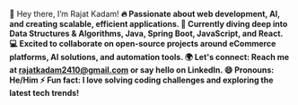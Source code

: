 👋 Hey there, I’m Rajat Kadam!
<b>
🔥 Passionate about web development, AI, and creating scalable, efficient applications.
<b>
🚀 Currently diving deep into Data Structures & Algorithms, Java, Spring Boot, JavaScript, and React.
<b>
💻 Excited to collaborate on open-source projects around eCommerce platforms, AI solutions, and automation tools.
<b>
🌍 Let's connect: Reach me at rajatkadam2410@gmail.com or say hello on LinkedIn.
<b>
😄 Pronouns: He/Him
<b>
⚡ Fun fact: I love solving coding challenges and exploring the latest tech trends!
